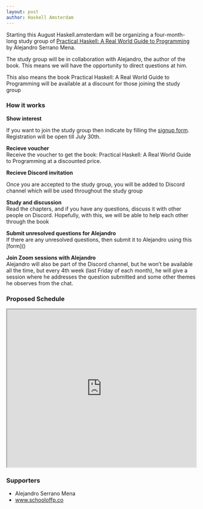 ```yaml
---
layout: post
author: Haskell Amsterdam
---
```


Starting this August Haskell.amsterdam will be organizing a four-month-long study group of [Practical Haskell: A Real World Guide to Programming](https://www.amazon.com/Practical-Haskell-World-Guide-Programming/dp/1484244796) by Alejandro Serrano Mena.

The study group will be in collaboration with Alejandro, the author of the book. This means we will have the opportunity to direct questions at him.

This also means the book Practical Haskell: A Real World Guide to Programming will be available at a discount for those joining the study group

<h3>How it works</h3>
<p><strong>Show interest</strong><br/>

If you want to join the study group then indicate by filling the <a href="http://eepurl.com/g_auIH">signup form</a>. Registration will be open till July 30th.

</p>

<p><strong>Recieve voucher</strong><br/>
Receive the voucher to get the book: Practical Haskell: A Real World Guide to Programming at a discounted price.
</p>

<p><strong> Recieve Discord invitation</strong><br/>

Once you are accepted to the study group, you will be added to Discord channel which will be used throughout the study group

</p>

<p><strong>Study and discussion</strong></br>
Read the chapters, and if you have any questions, discuss it with other people on Discord. Hopefully, with this, we will be able to help each other through the book
</p>

<p><strong>Submit unresolved questions for Alejandro</strong><br/>
If there are any unresolved questions, then submit it to Alejandro using this [form]()
</p>

<p><strong>Join Zoom sessions with Alejandro</strong><br/>
Alejandro will also be part of the Discord channel, but he won’t be available all the time, but every 4th week (last Friday of each month), he will give a session where he addresses the question submitted and some other themes he observes from the chat.
</p>

<h3>Proposed Schedule</h3>

<iframe src="https://docs.google.com/spreadsheets/d/e/2PACX-1vSk0ycLZGHVJk4cgW8WLEF24LUKnllNRTJ1vY2e_doJgyON5rnKNuB6VAQ_US1Lsejy5EXCf9id9Cl0/pubhtml/sheet?gid=0&amp;range=A1:C18&single=true&amp;headers=false" width="100%" height="420"></iframe>

<h3>Supporters</h3>

<ul>
<li>Alejandro Serrano Mena</li>
<!-- <li>www.offerzen.com</li> -->
<li><a href="https://schooloffp.co">www.schooloffp.co</a></li>

</ul>
